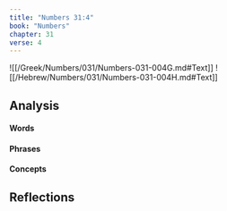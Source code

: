 ```yaml
---
title: "Numbers 31:4"
book: "Numbers"
chapter: 31
verse: 4
---
```

![[/Greek/Numbers/031/Numbers-031-004G.md#Text]]
![[/Hebrew/Numbers/031/Numbers-031-004H.md#Text]]

## Analysis

#### Words

#### Phrases

#### Concepts

## Reflections
